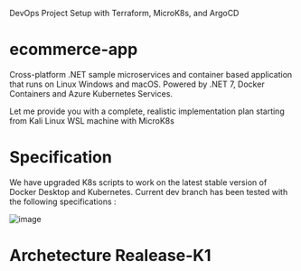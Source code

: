 DevOps Project Setup with Terraform, MicroK8s, and ArgoCD
# ecommerce-app
Cross-platform .NET sample microservices and container based application that runs on Linux Windows and macOS. Powered by .NET 7, Docker Containers and Azure Kubernetes Services.

Let me provide you with a complete, realistic implementation plan starting from Kali Linux WSL machine with MicroK8s

# Specification 

We have upgraded K8s scripts to work on the latest stable version of Docker Desktop and Kubernetes. Current dev branch has been tested with the following specifications :

![image](https://github.com/user-attachments/assets/9cc917de-c7aa-4c6d-8198-3f34c6867fb8)

# Archetecture Realease-K1





